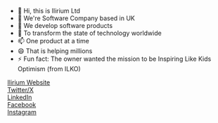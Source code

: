 - 👋 Hi, this is Ilirium Ltd
- 👀 We're Software Company based in UK
- 🌱 We develop software products
- 💞️ To transform the state of technology worldwide
- 📫 One product at a time
- 😄 That is helping millions
- ⚡ Fun fact: The owner wanted the mission to be Inspiring Like Kids Optimism (from ILKO)

[Ilirium Website](https://ilirium.co.uk)</br>
[Twitter/X](https://twitter.com/iliriumuk)</br>
[LinkedIn](https://www.linkedin.com/groups/12962360/)</br>
[Facebook](https://www.facebook.com/IliriumUK/)</br>
[Instagram](https://instagram.com/iliriumuk)

<!---
iliriumltd/iliriumltd is a ✨ special ✨ repository because its `README.md` (this file) appears on your GitHub profile.
You can click the Preview link to take a look at your changes.
--->

